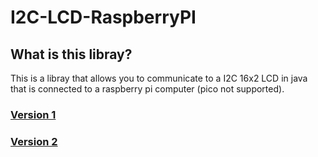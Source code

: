 # I2C-LCD-RaspberryPI

## What is this libray?
This is a libray that allows you to communicate to a I2C 16x2 LCD in java that is connected to a raspberry pi computer (pico not supported).

### <a href="https://github.com/ElectroBoy404NotFound/I2C-LCD-RaspberryPI/tree/main/v1/README.md">Version 1</a>
### <a href="https://github.com/ElectroBoy404NotFound/I2C-LCD-RaspberryPI/tree/main/v2/README.md">Version 2</a>
